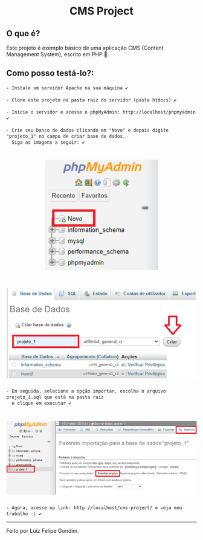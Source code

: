 <h1 align="center">
  CMS Project
</h1>

## O que é?
Este projeto é exemplo básico de uma aplicação CMS (Content Management System), escrito em PHP :elephant:.

## Como posso testá-lo?:

```
- Instale um servidor Apache na sua máquina ✔

- Clone este projeto na pasta raiz do servidor (pasta htdocs) ✔

- Inicie o servidor e acesse o phpMyAdmin: http://localhost/phpmyadmin ✔

- Crie seu banco de dados clicando em "Novo" e depois digite "projeto_1" no campo de criar base de dados. 
  Siga as imagens a seguir: ✔

```

<h1 align="center">
    <img alt="Orion Quest" src="assets/images/painel-lateral.png" width="300px"  />
</h1>

<h1 align="center">
    <img alt="Orion Quest" src="assets/images/criar-projeto.png" width="500px"  />
</h1>

```
- Em seguida, selecione a opção importar, escolha o arquivo projeto_1.sql que está na pasta raiz
  e clique em executar ✔

```

<h1 align="center">
    <img alt="Orion Quest" src="assets/images/importar.png" width="800px"  />
</h1>

```
- Agora, acesse op link: http://localhost/cms-project/ e veja meu trabalho :) ✔

```

---
Feito por Luiz Felipe Gondim.
